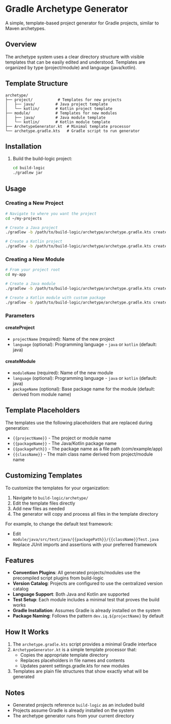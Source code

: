 # Gradle Archetype Generator

A simple, template-based project generator for Gradle projects, similar to Maven archetypes.

## Overview

The archetype system uses a clear directory structure with visible templates that can be easily edited and understood. Templates are organized by type (project/module) and language (java/kotlin).

## Template Structure

```
archetype/
├── project/           # Templates for new projects
│   ├── java/         # Java project template
│   └── kotlin/       # Kotlin project template
├── module/           # Templates for new modules
│   ├── java/         # Java module template
│   └── kotlin/       # Kotlin module template
├── ArchetypeGenerator.kt  # Minimal template processor
└── archetype.gradle.kts   # Gradle script to run generator
```

## Installation

1. Build the build-logic project:
   ```bash
   cd build-logic
   ./gradlew jar
   ```

## Usage

### Creating a New Project

```bash
# Navigate to where you want the project
cd ~/my-projects

# Create a Java project
./gradlew -b /path/to/build-logic/archetype/archetype.gradle.kts createProject -PprojectName=my-app

# Create a Kotlin project
./gradlew -b /path/to/build-logic/archetype/archetype.gradle.kts createProject -PprojectName=my-app -Planguage=kotlin
```

### Creating a New Module

```bash
# From your project root
cd my-app

# Create a Java module
./gradlew -b /path/to/build-logic/archetype/archetype.gradle.kts createModule -PmoduleName=api

# Create a Kotlin module with custom package
./gradlew -b /path/to/build-logic/archetype/archetype.gradle.kts createModule -PmoduleName=domain -Planguage=kotlin -PpackageName=com.mycompany.domain
```

### Parameters

#### createProject
- `projectName` (required): Name of the new project
- `language` (optional): Programming language - `java` or `kotlin` (default: java)

#### createModule
- `moduleName` (required): Name of the new module
- `language` (optional): Programming language - `java` or `kotlin` (default: java)
- `packageName` (optional): Base package name for the module (default: derived from module name)

## Template Placeholders

The templates use the following placeholders that are replaced during generation:

- `{{projectName}}` - The project or module name
- `{{packageName}}` - The Java/Kotlin package name
- `{{packagePath}}` - The package name as a file path (com/example/app)
- `{{className}}` - The main class name derived from project/module name

## Customizing Templates

To customize the templates for your organization:

1. Navigate to `build-logic/archetype/`
2. Edit the template files directly
3. Add new files as needed
4. The generator will copy and process all files in the template directory

For example, to change the default test framework:
- Edit `module/java/src/test/java/{{packagePath}}/{{className}}Test.java`
- Replace JUnit imports and assertions with your preferred framework

## Features

- **Convention Plugins**: All generated projects/modules use the precompiled script plugins from build-logic
- **Version Catalog**: Projects are configured to use the centralized version catalog
- **Language Support**: Both Java and Kotlin are supported
- **Test Setup**: Each module includes a minimal test that proves the build works
- **Gradle Installation**: Assumes Gradle is already installed on the system
- **Package Naming**: Follows the pattern `dev.iq.${projectName}` by default

## How It Works

1. The `archetype.gradle.kts` script provides a minimal Gradle interface
2. `ArchetypeGenerator.kt` is a simple template processor that:
   - Copies the appropriate template directory
   - Replaces placeholders in file names and contents
   - Updates parent settings.gradle.kts for new modules
3. Templates are plain file structures that show exactly what will be generated

## Notes

- Generated projects reference `build-logic` as an included build
- Projects assume Gradle is already installed on the system
- The archetype generator runs from your current directory